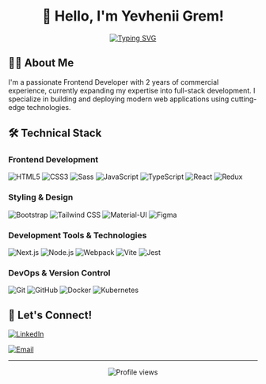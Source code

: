 <div align="center">
  
# 👋 Hello, I'm Yevhenii Grem!

[![Typing SVG](https://readme-typing-svg.herokuapp.com?font=Fira+Code&pause=1000&color=3BAFDA&center=true&vCenter=true&random=false&width=435&lines=Frontend+Developer;Aspiring+Full-Stack+Developer;Always+learning+new+technologies)](https://git.io/typing-svg)

</div>

## 👨‍💻 About Me

I'm a passionate Frontend Developer with 2 years of commercial experience, currently expanding my expertise into full-stack development. I specialize in building and deploying modern web applications using cutting-edge technologies.

## 🛠️ Technical Stack

### Frontend Development
![HTML5](https://img.shields.io/badge/-HTML5-E34F26?style=flat-square&logo=html5&logoColor=white)
![CSS3](https://img.shields.io/badge/-CSS3-1572B6?style=flat-square&logo=css3)
![Sass](https://img.shields.io/badge/-Sass-CC6699?style=flat-square&logo=sass&logoColor=white)
![JavaScript](https://img.shields.io/badge/-JavaScript-F7DF1E?style=flat-square&logo=javascript&logoColor=black)
![TypeScript](https://img.shields.io/badge/-TypeScript-3178C6?style=flat-square&logo=typescript&logoColor=white)
![React](https://img.shields.io/badge/-React-61DAFB?style=flat-square&logo=react&logoColor=black)
![Redux](https://img.shields.io/badge/-Redux-764ABC?style=flat-square&logo=redux)

### Styling & Design
![Bootstrap](https://img.shields.io/badge/-Bootstrap-7952B3?style=flat-square&logo=bootstrap&logoColor=white)
![Tailwind CSS](https://img.shields.io/badge/-Tailwind_CSS-38B2AC?style=flat-square&logo=tailwind-css&logoColor=white)
![Material-UI](https://img.shields.io/badge/-Material_UI-0081CB?style=flat-square&logo=material-ui)
![Figma](https://img.shields.io/badge/-Figma-F24E1E?style=flat-square&logo=figma&logoColor=white)

### Development Tools & Technologies
![Next.js](https://img.shields.io/badge/-Next.js-000000?style=flat-square&logo=next.js)
![Node.js](https://img.shields.io/badge/-Node.js-339933?style=flat-square&logo=node.js&logoColor=white)
![Webpack](https://img.shields.io/badge/-Webpack-8DD6F9?style=flat-square&logo=webpack&logoColor=black)
![Vite](https://img.shields.io/badge/-Vite-646CFF?style=flat-square&logo=vite&logoColor=white)
![Jest](https://img.shields.io/badge/-Jest-C21325?style=flat-square&logo=jest&logoColor=white)

### DevOps & Version Control
![Git](https://img.shields.io/badge/-Git-F05032?style=flat-square&logo=git&logoColor=white)
![GitHub](https://img.shields.io/badge/-GitHub-181717?style=flat-square&logo=github)
![Docker](https://img.shields.io/badge/-Docker-2496ED?style=flat-square&logo=docker&logoColor=white)
![Kubernetes](https://img.shields.io/badge/-Kubernetes-326CE5?style=flat-square&logo=kubernetes&logoColor=white)



## 🤝 Let's Connect!

[![LinkedIn](https://img.shields.io/badge/-LinkedIn-0A66C2?style=for-the-badge&logo=linkedin&logoColor=white)](https://www.linkedin.com/in/yevhenii-hrem/)
<!--[![Portfolio](https://img.shields.io/badge/-Portfolio-000000?style=for-the-badge&logo=safari&logoColor=white)](Your-Portfolio-URL)-->
[![Email](https://img.shields.io/badge/-Email-EA4335?style=for-the-badge&logo=gmail&logoColor=white)](mailto:yevheniigrem@gmail.com)

---

<div align="center">
  <img src="https://komarev.com/ghpvc/?username=YourGitHubUsername&color=blueviolet" alt="Profile views" />
</div>
  

<!--
**ZhekaGrem/ZhekaGrem** is a ✨ _special_ ✨ repository because its `README.md` (this file) appears on your GitHub profile.

Here are some ideas to get you started:

- 🔭 I’m currently working on ...
- 🌱 I’m currently learning ...
- 👯 I’m looking to collaborate on ...
- 🤔 I’m looking for help with ...
- 💬 Ask me about ...
- 📫 How to reach me: ...
- 😄 Pronouns: ...
- ⚡ Fun fact: ...
-->
